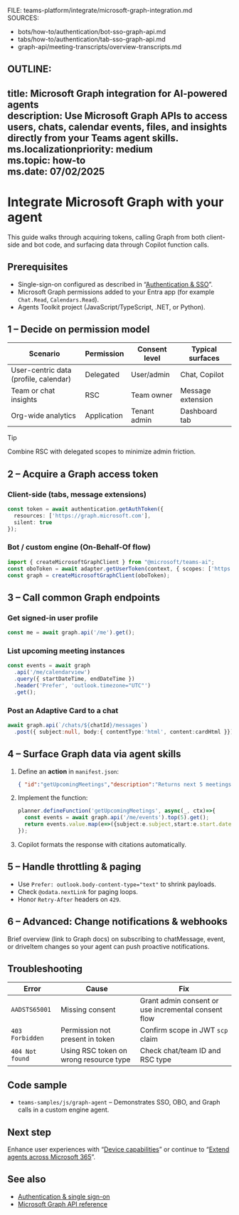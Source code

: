 FILE: teams-platform/integrate/microsoft-graph-integration.md  
SOURCES:  
- bots/how-to/authentication/bot-sso-graph-api.md  
- tabs/how-to/authentication/tab-sso-graph-api.md  
- graph-api/meeting-transcripts/overview-transcripts.md  

OUTLINE:
---
title: Microsoft Graph integration for AI-powered agents  
description: Use Microsoft Graph APIs to access users, chats, calendar events, files, and insights directly from your Teams agent skills.  
ms.localizationpriority: medium  
ms.topic: how-to  
ms.date: 07/02/2025  
---
# Integrate Microsoft Graph with your agent  
This guide walks through acquiring tokens, calling Graph from both client-side and bot code, and surfacing data through Copilot function calls.

## Prerequisites  
- Single-sign-on configured as described in “[Authentication & SSO](authentication-and-sso.md)”.  
- Microsoft Graph permissions added to your Entra app (for example `Chat.Read`, `Calendars.Read`).  
- Agents Toolkit project (JavaScript/TypeScript, .NET, or Python).

## 1 – Decide on permission model  
| Scenario | Permission | Consent level | Typical surfaces |  
|----------|------------|---------------|------------------|  
| User-centric data (profile, calendar) | Delegated | User/admin | Chat, Copilot |  
| Team or chat insights | RSC | Team owner | Message extension |  
| Org-wide analytics | Application | Tenant admin | Dashboard tab |

> [!TIP]  
> Combine RSC with delegated scopes to minimize admin friction.

## 2 – Acquire a Graph access token  
### Client-side (tabs, message extensions)  
```ts
const token = await authentication.getAuthToken({
  resources: ['https://graph.microsoft.com'],
  silent: true
});
```

### Bot / custom engine (On-Behalf-Of flow)  
```ts
import { createMicrosoftGraphClient } from "@microsoft/teams-ai";
const oboToken = await adapter.getUserToken(context, { scopes: ['https://graph.microsoft.com/.default'] });
const graph = createMicrosoftGraphClient(oboToken);
```

## 3 – Call common Graph endpoints  
### Get signed-in user profile  
```ts
const me = await graph.api('/me').get();
```

### List upcoming meeting instances  
```ts
const events = await graph
  .api('/me/calendarview')
  .query({ startDateTime, endDateTime })
  .header('Prefer', 'outlook.timezone="UTC"')
  .get();
```

### Post an Adaptive Card to a chat  
```ts
await graph.api(`/chats/${chatId}/messages`)
  .post({ subject:null, body:{ contentType:'html', content:cardHtml }});
```

## 4 – Surface Graph data via agent skills  
1. Define an **action** in `manifest.json`:  
   ```json
   { "id":"getUpcomingMeetings","description":"Returns next 5 meetings","parameters":[] }
   ```  
2. Implement the function:  
   ```ts
   planner.defineFunction('getUpcomingMeetings', async(_, ctx)=>{
     const events = await graph.api('/me/events').top(5).get();
     return events.value.map(e=>({subject:e.subject,start:e.start.dateTime}));
   });
   ```  
3. Copilot formats the response with citations automatically.

## 5 – Handle throttling & paging  
- Use `Prefer: outlook.body-content-type="text"` to shrink payloads.  
- Check `@odata.nextLink` for paging loops.  
- Honor `Retry-After` headers on `429`.

## 6 – Advanced: Change notifications & webhooks  
Brief overview (link to Graph docs) on subscribing to chatMessage, event, or driveItem changes so your agent can push proactive notifications.

## Troubleshooting  
| Error | Cause | Fix |  
|-------|-------|-----|  
| `AADSTS65001` | Missing consent | Grant admin consent or use incremental consent flow |  
| `403 Forbidden` | Permission not present in token | Confirm scope in JWT `scp` claim |  
| `404 Not found` | Using RSC token on wrong resource type | Check chat/team ID and RSC type |

## Code sample  
- `teams-samples/js/graph-agent` – Demonstrates SSO, OBO, and Graph calls in a custom engine agent.

## Next step  
Enhance user experiences with “[Device capabilities](../extend/device-capabilities.md)” or continue to “[Extend agents across Microsoft 365](extend-agents-across-microsoft-365.md)”.

## See also  
- [Authentication & single sign-on](authentication-and-sso.md)  
- [Microsoft Graph API reference](https://learn.microsoft.com/graph/api/overview)